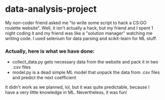 # data-analysis-project

My non-coder friend asked me "to write some script to hack a CS:GO roulette website". Well, it isn't actually a hack, but my friend and I spent 1 night coding it and my friend was like a "solution manager" watching me writing code.
I used selenium for data parsing and scikit-learn for ML stuff.
### Actually, here is what we have done:
- collect_data.py gets necessary data from the website and pack it in two .csv files
- model.py is a dead simple ML model that unpack the data from .csv files and predict the next coefficient

It didn't work as we planned, lol, but it was quite predictable, because I have a very little knowledge in ML. Nevertheless, it was fun!
